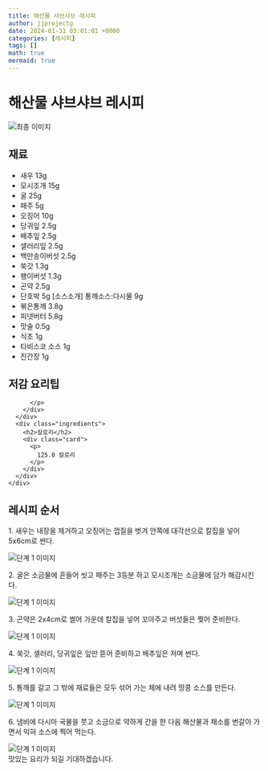 ```yaml
---
title: 해산물 샤브샤브 레시피
author: jjprojectg
date: 2024-01-31 03:01:01 +0000
categories: [레시피]
tags: []
math: true
mermaid: true
---
```

<meta name="og:type" content="website"/>
<meta charset="UTF-8"/>
<div class="header">
  <h1>해산물 샤브샤브 레시피</h1>
</div>

<div class="container my-4">
  <div class="row">
    <div class="col-12 col-md-6">
      <div class="recipe-image">
        <img src="http://www.foodsafetykorea.go.kr/uploadimg/20141117/20141117053508_1416213308848.jpg" class="step-image" alt="최종 이미지"/>
      </div>
    </div>
    <div class="col-12 col-md-6">
      <div class="ingredients">
        <h2>재료</h2>
        <ul class="card">
          <li> 새우 13g </li>
          <li>  모시조개 15g </li>
          <li>  굴 25g </li>
          <li>  패주 5g </li>
          <li>  오징어 10g </li>
          <li>  당귀잎 2.5g </li>
          <li>  배추잎 2.5g </li>
          <li>  샐러리잎 2.5g </li>
          <li>  백만송이버섯 2.5g </li>
          <li>  쑥갓 1.3g </li>
          <li>  팽이버섯 1.3g </li>
          <li>  곤약 2.5g </li>
          <li>  단호박 5g [소스소개] 통깨소스:다시물 9g </li>
          <li>  볶은통깨 3.8g </li>
          <li>  피넷버터 5.8g </li>
          <li>  맛술 0.5g </li>
          <li>  식초 1g </li>
          <li>  타비스코 소스 1g </li>
          <li>  진간장 1g </li>
</ul>
      </div>
    </div>
    <div class="col-12 col-md-6">
      <div class="ingredients">
        <h2>저감 요리팁</h2>
        <div class="card"> 
          <p>
            
          </p>
        </div>
      </div>
      <div class="ingredients">
        <h2>칼로리</h2>
        <div class="card"> 
          <p>
            125.0 칼로리
          </p>
        </div>
      </div>
    </div>
  </div>

  <h2 class="my-4">레시피 순서</h2>
  <div class="card recipe-card">
    <div class="card-body recipe-step">
      <p class="card-text step-description">1. 새우는 내장을 제거하고 오징어는 껍질을 벗겨 안쪽에 대각선으로 칼집을 넣어 5x6cm로 썬다.</p>
      <img src="http://www.foodsafetykorea.go.kr/uploadimg/cook/872-1.jpg" alt="단계 1 이미지" class="step-image"/>
    </div>
  </div>
  <div class="card recipe-card">
    <div class="card-body recipe-step">
      <p class="card-text step-description">2. 굴은 소금물에 흔들어 씻고 패주는 3등분 하고 모시조개는 소금물에 담가 해감시킨다.</p>
      <img src="http://www.foodsafetykorea.go.kr/uploadimg/cook/872-2.jpg" alt="단계 1 이미지" class="step-image"/>
    </div>
  </div>
  <div class="card recipe-card">
    <div class="card-body recipe-step">
      <p class="card-text step-description">3. 곤약은 2x4cm로 썰어 가운데 칼집을 넣어 꼬아주고 버섯들은 찢어 준비한다.</p>
      <img src="http://www.foodsafetykorea.go.kr/uploadimg/cook/872-3.jpg" alt="단계 1 이미지" class="step-image"/>
    </div>
  </div>
  <div class="card recipe-card">
    <div class="card-body recipe-step">
      <p class="card-text step-description">4. 쑥갓, 셀러리, 당귀잎은 잎만 뜯어 준비하고 배추잎은 저며 썬다.</p>
      <img src="http://www.foodsafetykorea.go.kr/uploadimg/cook/872-4.jpg" alt="단계 1 이미지" class="step-image"/>
    </div>
  </div>
  <div class="card recipe-card">
    <div class="card-body recipe-step">
      <p class="card-text step-description">5. 통깨를 갈고 그 밖에 재료들은 모두 섞어 가는 체에 내려 땅콩 소스를 만든다.</p>
      <img src="http://www.foodsafetykorea.go.kr/uploadimg/cook/872-5.jpg" alt="단계 1 이미지" class="step-image"/>
    </div>
  </div>
  <div class="card recipe-card">
    <div class="card-body recipe-step">
      <p class="card-text step-description">6. 냄비에 다시마 국물을 붓고 소금으로 약하게 간을 한 다음 해산물과 채소를 번갈아 가면서 익혀 소스에 찍어 먹는다.</p>
      <img src="http://www.foodsafetykorea.go.kr/uploadimg/cook/872-6.jpg" alt="단계 1 이미지" class="step-image"/>
    </div>
  </div>

</div>
맛있는 요리가 되길 기대하겠습니다.
